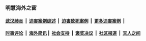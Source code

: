 
### 明慧海外之窗

####  [武汉肺炎](indexes/365.md?t=03032300) &nbsp;|&nbsp;  [迫害案例综述](indexes/328.md?t=03032300) &nbsp;|&nbsp; [迫害致死案例](indexes/277.md?t=03032300)  &nbsp;|&nbsp; [更多迫害案例](indexes/81.md?t=03032300)  &nbsp;|&nbsp; 
####  [时事评论](indexes/19.md?t=03032300) &nbsp;|&nbsp; [海外简讯](indexes/245.md?t=03032300)&nbsp;|&nbsp;  [社会支持](indexes/140.md?t=03032300) &nbsp;|&nbsp; [褒奖决议](indexes/282.md?t=03032300) &nbsp;|&nbsp; [社区报道](indexes/91.md?t=03032300)  &nbsp;|&nbsp; [天人之间](indexes/78.md?t=03032300) 

